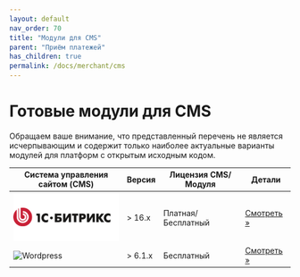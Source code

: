 ```yaml
---
layout: default
nav_order: 70
title: "Модули для CMS"
parent: "Приём платежей"
has_children: true
permalink: /docs/merchant/cms
---
```


# Готовые модули для CMS

Обращаем ваше внимание, что представленный перечень не является исчерпывающим и содержит только наиболее
актуальные варианты модулей для платформ с открытым исходным кодом.


| Система управления сайтом (CMS)                    | Версия  | Лицензия CMS/Модуля   | Детали
| -------------------------------------------------- | --------| --------------------- | ---------------------------------
| ![1С Битрикс](/assets/images/cms/1s_bitrix.svg)    | > 16.x  | Платная/Бесплатный    | [Смотреть &raquo;](/docs/merchant/cms/1c-bitrix/)
| ![Wordpress](/assets/images/cms/wodpress_logo.png) | > 6.1.x | Бесплатный            | [Смотреть &raquo;](/docs/merchant/cms/woocommerce/)